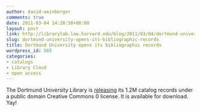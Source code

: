 ```yaml
---
author: david-weinberger
comments: true
date: 2011-03-04 14:28:50+00:00
layout: post
link: http://librarylab.law.harvard.edu/blog/2011/03/04/dortmund-university-opens-its-bibliographic-records/
slug: dortmund-university-opens-its-bibliographic-records
title: Dortmund University opens its bibliographic records
wordpress_id: 565
categories:
- catalogs
- Library Cloud
- open access
---
```


The Dortmund University Library is [releasing](http://www.ub.uni-dortmund.de/ubblog/offene-bibliographische-daten) its 1.2M catalog records under a public domain Creative Commons 0 license. It is available for download. Yay!
